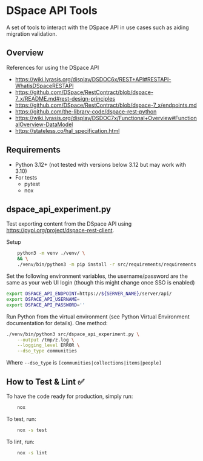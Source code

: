 # DSpace API Tools

A set of tools to interact with the DSpace API in use cases such as aiding migration validation.

## Overview

References for using the DSpace API

* <https://wiki.lyrasis.org/display/DSDOC6x/REST+API#RESTAPI-WhatisDSpaceRESTAPI>
* <https://github.com/DSpace/RestContract/blob/dspace-7_x/README.md#rest-design-principles>
* <https://github.com/DSpace/RestContract/blob/dspace-7_x/endpoints.md>
* <https://github.com/the-library-code/dspace-rest-python>
* <https://wiki.lyrasis.org/display/DSDOC7x/Functional+Overview#FunctionalOverview-DataModel>
* <https://stateless.co/hal_specification.html>

## Requirements

* Python 3.12+ (not tested with versions below 3.12 but may work with 3.10)
* For tests
  * pytest
  * nox

## dspace_api_experiment.py

Test exporting content from the DSpace API using <https://pypi.org/project/dspace-rest-client>.

Setup

```bash
    python3 -m venv ./venv/ \                                                   
    && \
    ./venv/bin/python3 -m pip install -r src/requirements/requirements.txt
```

Set the following environment variables, the username/password are the same as your web UI login (though this might change once SSO is enabled)

```bash
export DSPACE_API_ENDPOINT=https://${SERVER_NAME}/server/api/
export DSPACE_API_USERNAME=
export DSPACE_API_PASSWORD=''
```

Run Python from the virtual environment (see Python Virtual Environment documentation for details). One method:

```bash
./venv/bin/python3 src/dspace_api_experiment.py \
    --output /tmp/z.log \
    --logging_level ERROR \
    --dso_type communities
```

Where `--dso_type` is `[communities|collections|items|people]`

## How to Test & Lint :white_check_mark:

To have the code ready for production, simply run:

```bash
    nox
```

To test, run:

```bash
    nox -s test
```

To lint, run:

```bash
    nox -s lint
```
